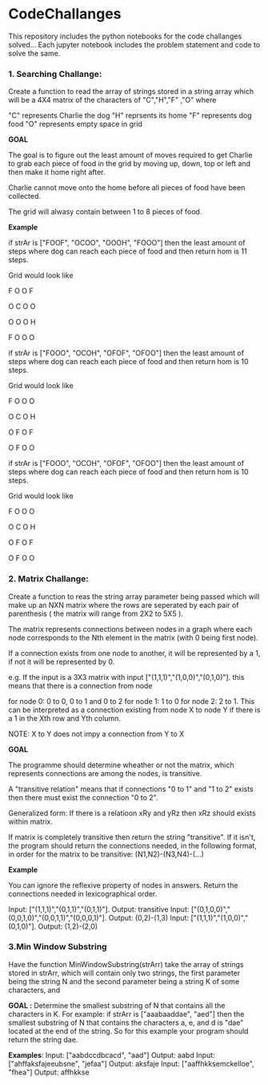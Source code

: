 # CodeChallanges
This repository includes the python notebooks for the code challanges solved...
Each jupyter notebook includes the problem statement and code to solve the same.



### 1. Searching Challange:
Create a function to read the array of strings stored in a string array which will be a 4X4 matrix of the characters of "C","H","F" ,"O" where

"C" represents Charlie the dog
"H" reprsents its home
"F" represents dog food
"O" represents empty space in grid

__GOAL__

The goal is to figure out the least amount of moves required to get Charlie to grab each piece of food in the grid by moving up, down, top or left and then make it home right after.

Charlie cannot move onto the home before all pieces of food have been collected.

The grid will alwasy contain between 1 to 8 pieces of food.

__Example__

if strAr is ["FOOF", "OCOO", "OOOH", "FOOO"] then the least amount of steps where dog can reach each piece of food and then return hom is 11 steps.

Grid would look like

F O O F

O C O O

O O O H

F O O O

if strAr is ["FOOO", "OCOH", "OFOF", "OFOO"] then the least amount of steps where dog can reach each piece of food and then return hom is 10 steps.

Grid would look like

F O O O

O C O H

O F O F

O F O O

if strAr is ["FOOO", "OCOH", "OFOF", "OFOO"] then the least amount of steps where dog can reach each piece of food and then return hom is 10 steps.

Grid would look like

F O O O

O C O H

O F O F

O F O O

### 2. Matrix Challange:
Create a function to reas the string array parameter being passed which will make up an NXN matrix where the rows are seperated by each pair of parenthesis ( the matrix will range from 2X2 to 5X5 ).

The matrix represents connections between nodes in a graph where each node corresponds to the Nth element in the matrix (with 0 being first node).

If a connection exists from one node to another, it will be represented by a 1, if not it will be represented by 0.

e.g. If the input is a 3X3 matrix with input ["(1,1,1)","(1,0,0)","(0,1,0)"]. this means that there is a connection from node

for node 0: 0 to 0, 0 to 1 and 0 to 2
for node 1: 1 to 0
for node 2: 2 to 1.
This can be interpreted as a connection existing from node X to node Y if there is a 1 in the Xth row and Yth column.

NOTE: X to Y does not impy a connection from Y to X

__GOAL__

The programme should determine wheather or not the matrix, which represents connections are among the nodes, is transitive.

A "transitive relation" means that if connections "0 to 1" and "1 to 2" exists then there must exist the connection "0 to 2".

Generalized form: If there is a relatioon xRy and yRz then xRz should exists within matrix.

If matrix is completely transitive then return the string "transitive".
If it isn't, the program should return the connections needed, in the following format, in order for the matrix to be transitive: (N1,N2)-(N3,N4)-(...)

__Example__

You can ignore the reflexive property of nodes in answers. Return the connections needed in lexicographical order.

Input: ["(1,1,1)","(0,1,1)","(0,1,1)"]. Output: transitive
Input: ["(0,1,0,0)","(0,0,1,0)","(0,0,1,1)","(0,0,0,1)"]. Output: (0,2)-(1,3)
Input: ["(1,1,1)","(1,0,0)","(0,1,0)"]. Output: (1,2)-(2,0)


### 3.Min Window Substring
Have the function MinWindowSubstring(strArr) take the array of strings stored in strArr, which will contain only two strings, the first parameter being the string N and the second parameter being a string K of some characters, and

__GOAL :__ Determine the smallest substring of N that contains all the characters in K. For example: if strArr is ["aaabaaddae", "aed"] then the smallest substring of N that contains the characters a, e, and d is "dae" located at the end of the string. So for this example your program should return the string dae.

__Examples__: Input: ["aabdccdbcacd", "aad"] Output: aabd Input: ["ahffaksfajeeubsne", "jefaa"] Output: aksfaje Input: ["aaffhkksemckelloe", "fhea"] Output: affhkkse
